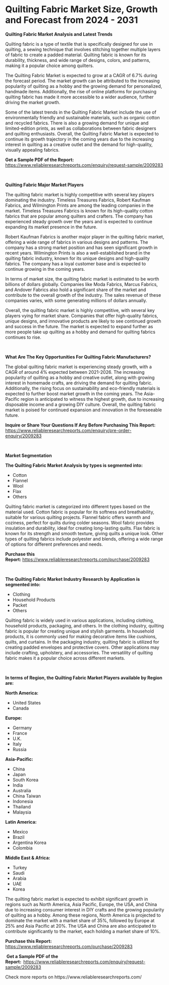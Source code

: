<p><h1>Quilting Fabric Market Size, Growth and Forecast from 2024 - 2031</h1></p><p><strong>Quilting Fabric Market Analysis and Latest Trends</strong></p>
<p><p>Quilting fabric is a type of textile that is specifically designed for use in quilting, a sewing technique that involves stitching together multiple layers of fabric to create a padded material. Quilting fabric is known for its durability, thickness, and wide range of designs, colors, and patterns, making it a popular choice among quilters.</p><p>The Quilting Fabric Market is expected to grow at a CAGR of 6.7% during the forecast period. The market growth can be attributed to the increasing popularity of quilting as a hobby and the growing demand for personalized, handmade items. Additionally, the rise of online platforms for purchasing quilting fabric has made it more accessible to a wider audience, further driving the market growth.</p><p>Some of the latest trends in the Quilting Fabric Market include the use of environmentally friendly and sustainable materials, such as organic cotton and recycled fabrics. There is also a growing demand for unique and limited-edition prints, as well as collaborations between fabric designers and quilting enthusiasts. Overall, the Quilting Fabric Market is expected to continue its growth trajectory in the coming years due to the increasing interest in quilting as a creative outlet and the demand for high-quality, visually appealing fabrics.</p></p>
<p><strong>Get a Sample PDF of the Report:&nbsp;</strong> <a href="https://www.reliableresearchreports.com/enquiry/request-sample/2009283">https://www.reliableresearchreports.com/enquiry/request-sample/2009283</a></p>
<p>&nbsp;</p>
<p><strong>Quilting Fabric Major Market Players</strong></p>
<p><p>The quilting fabric market is highly competitive with several key players dominating the industry. Timeless Treasures Fabrics, Robert Kaufman Fabrics, and Wilmington Prints are among the leading companies in the market. Timeless Treasures Fabrics is known for its high-quality cotton fabrics that are popular among quilters and crafters. The company has experienced steady growth over the years and is expected to continue expanding its market presence in the future.</p><p>Robert Kaufman Fabrics is another major player in the quilting fabric market, offering a wide range of fabrics in various designs and patterns. The company has a strong market position and has seen significant growth in recent years. Wilmington Prints is also a well-established brand in the quilting fabric industry, known for its unique designs and high-quality fabrics. The company has a loyal customer base and is expected to continue growing in the coming years.</p><p>In terms of market size, the quilting fabric market is estimated to be worth billions of dollars globally. Companies like Moda Fabrics, Marcus Fabrics, and Andover Fabrics also hold a significant share of the market and contribute to the overall growth of the industry. The sales revenue of these companies varies, with some generating millions of dollars annually.</p><p>Overall, the quilting fabric market is highly competitive, with several key players vying for market share. Companies that offer high-quality fabrics, unique designs, and innovative products are likely to see continued growth and success in the future. The market is expected to expand further as more people take up quilting as a hobby and demand for quilting fabrics continues to rise.</p></p>
<p>&nbsp;</p>
<p><strong>What Are The Key Opportunities For Quilting Fabric Manufacturers?</strong></p>
<p><p>The global quilting fabric market is experiencing steady growth, with a CAGR of around 4% expected between 2021-2026. The increasing popularity of quilting as a hobby and creative outlet, along with growing interest in homemade crafts, are driving the demand for quilting fabric. Additionally, the rising focus on sustainability and eco-friendly materials is expected to further boost market growth in the coming years. The Asia-Pacific region is anticipated to witness the highest growth, due to increasing disposable income and a growing DIY culture. Overall, the quilting fabric market is poised for continued expansion and innovation in the foreseeable future.</p></p>
<p><strong>Inquire or Share Your Questions If Any Before Purchasing This Report:</strong> <a href="https://www.reliableresearchreports.com/enquiry/pre-order-enquiry/2009283">https://www.reliableresearchreports.com/enquiry/pre-order-enquiry/2009283</a></p>
<p>&nbsp;</p>
<p><strong>Market Segmentation</strong></p>
<p><strong>The Quilting Fabric Market Analysis by types is segmented into:</strong></p>
<p><ul><li>Cotton</li><li>Flannel</li><li>Wool</li><li>Flax</li><li>Others</li></ul></p>
<p><p>Quilting fabric market is categorized into different types based on the material used. Cotton fabric is popular for its softness and breathability, suitable for various quilting projects. Flannel fabric offers warmth and coziness, perfect for quilts during colder seasons. Wool fabric provides insulation and durability, ideal for creating long-lasting quilts. Flax fabric is known for its strength and smooth texture, giving quilts a unique look. Other types of quilting fabrics include polyester and blends, offering a wide range of options for different preferences and needs.</p></p>
<p><strong>Purchase this Report:&nbsp;</strong><a href="https://www.reliableresearchreports.com/purchase/2009283">https://www.reliableresearchreports.com/purchase/2009283</a></p>
<p>&nbsp;</p>
<p><strong>The Quilting Fabric Market Industry Research by Application is segmented into:</strong></p>
<p><ul><li>Clothing</li><li>Household Products</li><li>Packet</li><li>Others</li></ul></p>
<p><p>Quilting fabric is widely used in various applications, including clothing, household products, packaging, and others. In the clothing industry, quilting fabric is popular for creating unique and stylish garments. In household products, it is commonly used for making decorative items like cushions, quilts, and curtains. In the packaging industry, quilting fabric is utilized for creating padded envelopes and protective covers. Other applications may include crafting, upholstery, and accessories. The versatility of quilting fabric makes it a popular choice across different markets.</p></p>
<p>&nbsp;</p>
<p><strong>In terms of Region, the Quilting Fabric Market Players available by Region are:</strong></p>
<p>
    <p> <strong> North America: </strong>
        <ul>
            <li>United States</li>
            <li>Canada</li>
        </ul>
        </p> 
    <p> <strong> Europe: </strong>
        <ul>
            <li>Germany</li>
            <li>France</li>
            <li>U.K.</li>
            <li>Italy</li>
            <li>Russia</li>
        </ul>
        </p> 
    <p> <strong> Asia-Pacific: </strong>
        <ul>
            <li>China</li>
            <li>Japan</li>
            <li>South Korea</li>
            <li>India</li>
            <li>Australia</li>
            <li>China Taiwan</li>
            <li>Indonesia</li>
            <li>Thailand</li>
            <li>Malaysia</li>
        </ul>
        </p> 
    <p> <strong> Latin America: </strong>
        <ul>
            <li>Mexico</li>
            <li>Brazil</li>
            <li>Argentina Korea</li>
            <li>Colombia</li>
        </ul>
        </p> 
    <p> <strong> Middle East & Africa: </strong>
        <ul>
            <li>Turkey</li>
            <li>Saudi</li>
            <li>Arabia</li>
            <li>UAE</li>
            <li>Korea</li>
        </ul>
    </p>
    </p>
<p><p>The quilting fabric market is expected to exhibit significant growth in regions such as North America, Asia Pacific, Europe, the USA, and China due to increasing consumer interest in DIY crafts and the growing popularity of quilting as a hobby. Among these regions, North America is projected to dominate the market with a market share of 35%, followed by Europe at 25% and Asia Pacific at 20%. The USA and China are also anticipated to contribute significantly to the market, each holding a market share of 10%.</p></p>
<p><strong>Purchase this Report: </strong><a href="https://www.reliableresearchreports.com/purchase/2009283">https://www.reliableresearchreports.com/purchase/2009283</a></p>
<p>&nbsp;<strong>Get a Sample PDF of the Report:&nbsp;&nbsp;</strong><a href="https://www.reliableresearchreports.com/enquiry/request-sample/2009283">https://www.reliableresearchreports.com/enquiry/request-sample/2009283</a></p>
<p><strong></strong></p>
<p>Check more reports on https://www.reliableresearchreports.com/</p>
